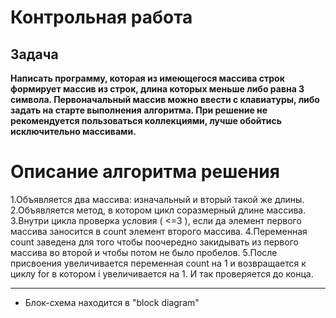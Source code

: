 # Контрольная работа

## **Задача**

**Написать программу, которая из имеющегося массива строк формирует массив из строк, длина которых меньше либо равна 3 символа. Первоначальный массив можно ввести с клавиатуры, либо задать на старте выполнения алгоритма. При решение не рекомендуется пользоваться коллекциями, лучше обойтись исключительно массивами.**

# Описание алгоритма решения 

1.Объявляется два массива: изначальный и вторый такой же длины.
2.Объявляется метод, в котором цикл соразмерный длине массива.
3.Внутри цикла проверка условия ( <=3 ), если да элемент первого массива заносится в count элемент второго массива.
4.Переменная count заведена для того чтобы поочередно закидывать из первого массива во второй и чтобы потом не было пробелов.
5.После присвоения увеличивается переменная count на 1 и возвращается к циклу for в котором i увеличивается на 1. И так проверяется до конца.
***
* Блок-схема находится в "block diagram"